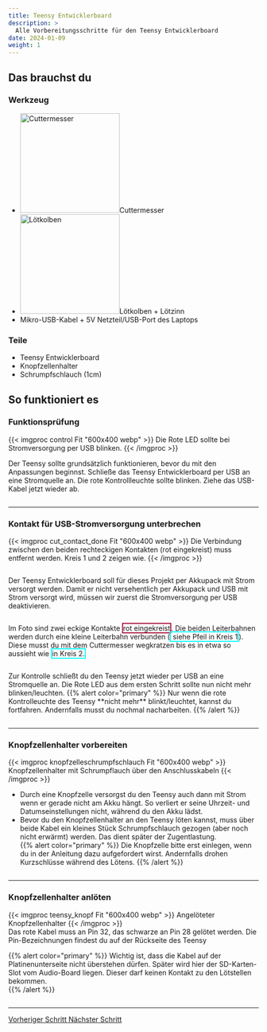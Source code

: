 ```yaml
---
title: Teensy Entwicklerboard
description: >
  Alle Vorbereitungsschritte für den Teensy Entwicklerboard 
date: 2024-01-09
weight: 1
---
```

## Das brauchst du

<div class="row">
    <div class="col-md-6">
       <h3>Werkzeug</h3>
       <ul>
       <li><img src="/icons/cutter.webp" alt="Cuttermesser" width="200"/>Cuttermesser</li>
       <li><img src="/icons/lötkolben.webp" alt="Lötkolben" width="200"/>Lötkolben + Lötzinn</li>
       <li>Mikro-USB-Kabel + 5V Netzteil/USB-Port des Laptops</li>
       </ul>
</div>
    <div class="col-md-6">
<h3>Teile</h3>
<ul>
       <li>Teensy Entwicklerboard</li>
        <li>Knopfzellenhalter</li>
        <li>Schrumpfschlauch (1cm)</li>
       </ul> 
       </div>
</div>

## So funktioniert es 



<div class="row">

<div class="row">

### Funktionsprüfung
<div class="col-md-6">
      {{< imgproc control Fit "600x400 webp" >}} Die Rote LED sollte bei Stromversorgung per USB blinken.
{{< /imgproc >}} 

</div>
    <div class="col-md-6" style="display: flex; flex-direction: column; justify-content: center;">

Der Teensy sollte grundsätzlich funktionieren, bevor du mit den Anpassungen beginnst. Schließe das Teensy Entwicklerboard per USB an eine Stromquelle an. Die rote Kontrollleuchte sollte blinken. Ziehe das USB-Kabel jetzt wieder ab.<br>
    </div>
</div>
<hr class="my-4"> <!-- Trennlinie -->

### Kontakt für USB-Stromversorgung unterbrechen
<div class="col-md-6">
       
{{< imgproc cut_contact_done Fit "600x400 webp" >}} Die Verbindung zwischen den beiden rechteckigen Kontakten (rot eingekreist) muss entfernt werden. Kreis 1 und 2 zeigen wie. 
{{< /imgproc >}}

</div>
    <div class="col-md-6" style="display: flex; flex-direction: column; justify-content: center;">
<p>Der Teensy Entwicklerboard soll für dieses Projekt per Akkupack mit Strom versorgt werden. Damit er nicht versehentlich per Akkupack und USB mit Strom versorgt wird, müssen wir zuerst die Stromversorgung per USB deaktivieren. </p>

<p>Im Foto sind zwei eckige Kontakte <span style="border: 2px solid #a6113a">rot eingekreist</span>. Die beiden Leiterbahnen werden durch eine kleine Leiterbahn verbunden (<span style="border: 2px solid #00ffffff"> siehe Pfeil in Kreis 1</span>). Diese musst du mit dem Cuttermesser wegkratzen bis es in etwa so aussieht wie <span style="border: 2px solid #00ffffff">in Kreis 2.</span> </p>
<p>Zur Kontrolle schließt du den Teensy jetzt wieder per USB an eine Stromquelle an. Die Rote LED aus dem ersten Schritt sollte nun nicht mehr blinken/leuchten.
{{% alert color="primary" %}}
Nur wenn die rote Kontrolleuchte des Teensy **nicht mehr** blinkt/leuchtet, kannst du fortfahren. Andernfalls musst du nochmal nacharbeiten.
{{% /alert %}}</p>
    </div>
</div>
<hr class="my-4"> <!-- Trennlinie -->



<div class="row">

### Knopfzellenhalter vorbereiten
<div class="col-md-6">
      {{< imgproc knopfzelleschrumpfschlauch Fit "600x400 webp" >}} Knopfzellenhalter mit Schrumpflauch über den Anschlusskabeln
{{< /imgproc >}} 

</div>
    <div class="col-md-6" style="display: flex; flex-direction: column; justify-content: center;">

- Durch eine Knopfzelle versorgst du den Teensy auch dann mit Strom wenn er gerade nicht am Akku hängt. So verliert er seine Uhrzeit- und Datumseinstellungen nicht, während du den Akku lädst. 
- Bevor du den Knopfzellenhalter an den Teensy löten kannst, muss über beide Kabel ein kleines Stück Schrumpfschlauch gezogen (aber noch nicht erwärmt) werden. Das dient später der Zugentlastung.<br>
{{% alert color="primary" %}}
Die Knopfzelle bitte erst einlegen, wenn du in der Anleitung dazu aufgefordert wirst. Andernfalls drohen Kurzschlüsse während des Lötens. 
{{% /alert %}}
</div>
</div>
<hr class="my-4"> <!-- Trennlinie -->
<div class="row">

### Knopfzellenhalter anlöten
<div class="col-md-6">
      {{< imgproc teensy_knopf Fit "600x400 webp" >}} Angelöteter Knopfzellenhalter
{{< /imgproc >}} 

</div>
    <div class="col-md-6" style="display: flex; flex-direction: column; justify-content: center;">
Das rote Kabel muss an Pin 32, das schwarze an Pin 28 gelötet werden. Die Pin-Bezeichnungen findest du auf der Rückseite des Teensy<br>

{{% alert color="primary" %}}
Wichtig ist, dass die Kabel auf der Platinenunterseite nicht überstehen dürfen. Später wird hier der SD-Karten-Slot vom Audio-Board liegen. Dieser darf keinen Kontakt zu den Lötstellen bekommen.   
{{% /alert %}}
</div>
</div>
<hr class="my-4"> <!-- Trennlinie -->

<div class="d-flex justify-content-between">
  <a class="btn btn-sm btn-primary me-3 mb-4" href="../">
<i class="fas fa-arrow-alt-circle-left me-2"></i> Vorheriger Schritt 
  </a>
  <a class="btn btn-sm btn-primary mb-4" href="../audioshield">
    Nächster Schritt <i class="fas fa-arrow-alt-circle-right ms-2"></i>
  </a>
</div>